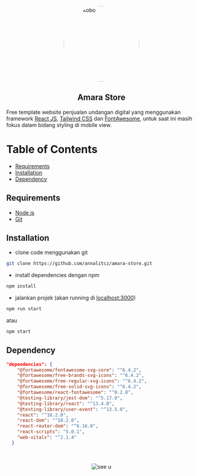 <p style="display:flex;flex-direction:column;justify-content:center;align-items:center;">
  <img src="https://i.pinimg.com/474x/17/d1/55/17d155f50f2970ecdd01d8125bc57d73.jpg" alt="intro kobo" style="border-radius:100%;" width="200"/>
  <h2 style="text-align:center;">Amara Store</h2>
</p>

Free template website penjualan undangan digital yang menggunakan framework [React JS](https://react.dev/), [Tailwind CSS](https://tailwindcss.com/) dan [FontAwesome](https://fontawesome.com/), untuk saat ini masih fokus dalam bidang styling di mobile view.

<h1> Table of Contents </h1>

- [Requirements](#requirements)
- [Installation](#installation)
- [Dependency](#dependency)
  

## Requirements

- [Node js](https://nodejs.org/en/download/current)
- [Git](https://git-scm.com/)

## Installation

- clone code menggunakan git
  
```bash
git clone https://github.com/annalitcz/amara-store.git
```

- install dependencies dengan npm
  
```bash
npm install
```

- jalankan projek (akan running di [localhost:3000](http://localhost:3000/))

```bash
npm run start
```

atau

```bash
npm start
```

## Dependency

```json
"dependencies": {
    "@fortawesome/fontawesome-svg-core": "^6.4.2",
    "@fortawesome/free-brands-svg-icons": "^6.4.2",
    "@fortawesome/free-regular-svg-icons": "^6.4.2",
    "@fortawesome/free-solid-svg-icons": "^6.4.2",
    "@fortawesome/react-fontawesome": "^0.2.0",
    "@testing-library/jest-dom": "^5.17.0",
    "@testing-library/react": "^13.4.0",
    "@testing-library/user-event": "^13.5.0",
    "react": "^18.2.0",
    "react-dom": "^18.2.0",
    "react-router-dom": "^6.16.0",
    "react-scripts": "5.0.1",
    "web-vitals": "^2.1.4"
  }
```
<div style="display:flex;justify-content:center;align-items:center;padding:2rem;">
  <img src="https://i.pinimg.com/564x/8d/25/2b/8d252bb404ba018c1f45ffee7641eb23.jpg" alt="see u">
</div>